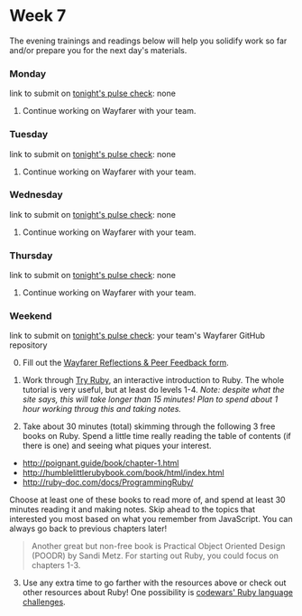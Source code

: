 # Week 7

The evening trainings and readings below will help you solidify work so far and/or prepare you for the next day's materials.



### Monday

link to submit on [tonight's pulse check](https://docs.google.com/forms/d/e/1FAIpQLScicQdZtf2JLFw4O-u618YhNeaJ7sJXVN36ybzO7pnaV359QA/viewform?usp=sf_link): none

1. Continue working on Wayfarer with your team.

### Tuesday

link to submit on [tonight's pulse check](https://docs.google.com/forms/d/e/1FAIpQLScicQdZtf2JLFw4O-u618YhNeaJ7sJXVN36ybzO7pnaV359QA/viewform?usp=sf_link): none

1. Continue working on Wayfarer with your team.

### Wednesday

link to submit on [tonight's pulse check](https://docs.google.com/forms/d/e/1FAIpQLScicQdZtf2JLFw4O-u618YhNeaJ7sJXVN36ybzO7pnaV359QA/viewform?usp=sf_link): none

1. Continue working on Wayfarer with your team.

### Thursday

link to submit on [tonight's pulse check](https://docs.google.com/forms/d/e/1FAIpQLScicQdZtf2JLFw4O-u618YhNeaJ7sJXVN36ybzO7pnaV359QA/viewform?usp=sf_link): none

1. Continue working on Wayfarer with your team.


### Weekend

link to submit on [tonight's pulse check](https://docs.google.com/forms/d/e/1FAIpQLScicQdZtf2JLFw4O-u618YhNeaJ7sJXVN36ybzO7pnaV359QA/viewform?usp=sf_link): your team's Wayfarer GitHub repository

0. Fill out the [Wayfarer Reflections & Peer Feedback form](https://goo.gl/forms/OJ3jOUFSJ07Z6rh32).

1. Work through [Try Ruby](http://tryruby.org/levels/1/challenges/0), an interactive introduction to Ruby. The whole tutorial is very useful, but at least do levels 1-4.  _Note: despite what the site says, this will take longer than 15 minutes! Plan to spend about 1 hour working throug this and taking notes._

2. Take about 30 minutes (total) skimming through the following 3 free books on Ruby. Spend a little time really reading the table of contents (if there is one) and seeing what piques your interest. 

 - http://poignant.guide/book/chapter-1.html
 - http://humblelittlerubybook.com/book/html/index.html
 - http://ruby-doc.com/docs/ProgrammingRuby/
 
 Choose at least one of these books to read more of, and spend at least 30 minutes reading it and making notes.  Skip ahead to the topics that interested you most based on what you remember from JavaScript. You can always go back to previous chapters later!

 > Another great but non-free book is Practical Object Oriented Design (POODR) by Sandi Metz.  For starting out Ruby, you could focus on chapters 1-3.

3. Use any extra time to go farther with the resources above or check out other resources about Ruby! One possibility is 
[codewars' Ruby language challenges](https://www.codewars.com/?language=ruby).




